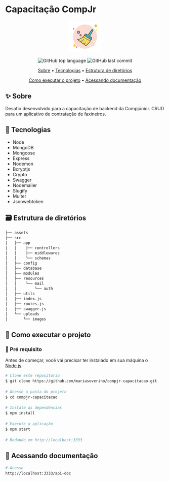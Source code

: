# Capacitação CompJr

<div align="center">
<a target="_blank" href="https://icons8.com/icon/116707/vassoura"><img alt="livro" src="./assets/vassoura.png" ></a>

</div>

<div align="center">
  <p>
    <img alt="GitHub top language" src="https://img.shields.io/github/languages/top/mariaseverino/compjr-capacitacao?color=39C2D8&logoColor=39C2D8&style=for-the-badge">
    <img alt="GitHub last commit" src="https://img.shields.io/github/last-commit/mariaseverino/compjr-capacitacao?color=39C2D8&logoColor=39C2D8&style=for-the-badge">
  </p>
</div>

<p align="center">
 <a href="#Sobre">Sobre</a> •
 <a href="#Tecnologias">Tecnologias</a> •
 <a href="#Estrutura de Diretorios">Estrutura de diretórios</a>
</p>

<p align="center">
 <a href="#Como executar o projeto">Como executar o projeto</a> •
 <a href="#Como executar o projeto">Acessando documentação</a>

</p>

## ✨ Sobre

Desafio desenvolvido para a capacitação de backend da Compjúnior. CRUD para um aplicativo de contratação de faxineiros.

## 🚀 Tecnologias

-   Node
-   MongoDB
-   Mongoose
-   Express
-   Nodemon
-   Bcryptjs
-   Crypto
-   Swagger
-   Nodemailer
-   Slugify
-   Multer
-   Jsonwebtoken

## 🗃️ Estrutura de diretórios

```
├── assets
├── src
│   ├── app
│   │    ├── controllers
│   │    ├── middlewares
│   │    └── schemas
│   ├── config
│   ├── database
│   ├── modules
│   ├── resources
│   │    └── mail
│   │        └── auth
│   ├── utils
│   ├── index.js
│   ├── routes.js
│   ├── swagger.js
│   └── uploads
│       └── images
```

## 🤔 Como executar o projeto

### 🚨 Pré requisito

Antes de começar, você vai precisar ter instalado em sua máquina o [Node.js](https://nodejs.org/).

```bash
# Clone este repositório
$ git clone https://github.com/mariaseverino/compjr-capacitacao.git

# Acesse a pasta do projeto
$ cd compjr-capacitacao

# Instale as dependências
$ npm install

# Execute a aplicação
$ npm start

# Rodando em http://localhost:3333
```

## 📝 Acessando documentação

```bash
# Acesse
http://localhost:3333/api-doc
```
